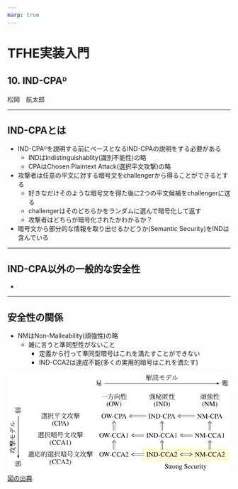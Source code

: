 ```yaml
---
marp: true
---
```

<!-- 
theme: default
size: 16:9
paginate: true
footer : ![](../../image/ccbysa.png) [licence](https://creativecommons.org/licenses/by-sa/4.0/)
style: |
  h1, h2, h3, h4, h5, header, footer {
        color: white;
    }
  section {
    background-color: #505050;
    color:white
  }
  table{
      color:black
  }
  code{
    color:black
  }
    a {
    font-weight:bold;
    color:#F00;
  } 
-->

<!-- page_number: true -->

# TFHE実装入門

## 10. IND-CPAᴰ

松岡　航太郎

---

## IND-CPAとは

- IND-CPAᴰを説明する前にベースとなるIND-CPAの説明をする必要がある
    - INDはIndistinguishablity(識別不能性)の略
    - CPAはChosen Plaintext Attack(選択平文攻撃)の略
- 攻撃者は任意の平文に対する暗号文をchallengerから得ることができるとする
    - 好きなだけそのような暗号文を得た後に2つの平文候補をchallengerに送る
    - challengerはそのどちらかをランダムに選んで暗号化して返す
    - 攻撃者はどちらが暗号化されたかわかるか？
- 暗号文から部分的な情報を取り出せるかどうか(Semantic Security)をINDは含んでいる

---

## IND-CPA以外の一般的な安全性

- 


---

## 安全性の関係

- NMはNon-Malleability(頑強性)の略
    - 雑に言うと準同型性がないこと
        - 定義から行って準同型暗号はこれを満たすことができない
        - IND-CCA2は達成不能(多くの実用的暗号はこれを満たす)

![](../../image/crypto-security-relation.png)
[図の出典](https://tex2e.github.io/blog/crypto/pubkey-crypto-security-relation#fn:indistinguishability)